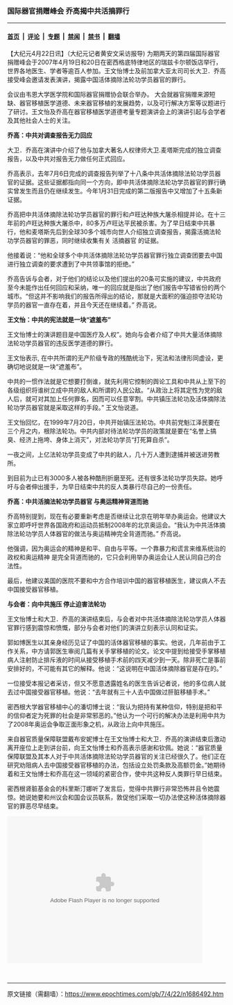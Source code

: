 ### 国际器官捐赠峰会 乔高揭中共活摘罪行

---

#### [首页](../../../..?n1686492) &nbsp;|&nbsp; [评论](../../../../../epoch-comment?n1686492) &nbsp;|&nbsp; [专题](../../../../../epoch-special?n1686492) &nbsp;|&nbsp; [禁闻](../../../../../epoch-news?n1686492) &nbsp;|&nbsp; [禁书](../../../../../books?n1686492) &nbsp;|&nbsp; [翻墙](https://github.com/gfw-breaker/nogfw/blob/master/README.md?n1686492)


<div class="post_content" id="artbody" itemprop="articleBody">
 <!-- article content begin -->
 <p>
  【大纪元4月22日讯】（大纪元记者黄安文采访报导) 为期两天的第四届国际器官捐赠峰会于2007年4月19日和20日在密西格底特律地区的瑞兹卡尔顿饭店举行，世界各地医生、学者等逾百人参加。王文怡博士及前加拿大亚太司司长大卫．乔高接受峰会邀请发表演讲，揭露中国活体摘除法轮功学员器官的罪行。
 </p>
 <p>
  会议由韦恩大学医学院和国际器官捐赠协会联合举办。 大会就器官捐赠来源短缺、器官移植医学道德、未来器官移植的发展趋势，以及可行解决方案等议题进行了研讨。王文怡及乔高在器官移植医学道德考量专题演讲会上的演讲引起与会学者及其他社会人士的关注。
 </p>
 <p>
  <b>
   乔高：中共对调查报告无力回应
  </b>
 </p>
 <p>
  大卫．乔高在演讲中介绍了他与加拿大著名人权律师大卫.麦塔斯完成的独立调查报告，以及中共对报告无力做任何正式回应。
 </p>
 <p>
  乔高表示，去年7月6日完成的调查报告列举了十八条中共活体摘除法轮功学员器官的证据。这些证据都指向同一个方向，即中共活体摘除法轮功学员器官的罪行确实曾发生而且仍在继续发生。今年1月31日完成的第二版报告中又增加了十五条新证据。
 </p>
 <p>
  乔高把中共活体摘除法轮功学员器官的罪行和卢旺达种族大屠杀相提并论。在十三年前的卢旺达种族大屠杀中，80多万卢旺达平民被杀害。为了早日结束中共暴行，他和麦塔斯先后到全球30多个城市向世人介绍独立调查报告，揭露活摘法轮功学员器官的罪恶，同时继续收集有关
  <ok href="https://www.epochtimes.com/gb/tag/%E6%B4%BB%E6%91%98%E5%99%A8%E5%AE%98.html">
   活摘器官
  </ok>
  的证据。
 </p>
 <p>
  他接着说：“他和全球多个中共活体摘除法轮功学员器官罪行独立调查团要去中国进行独立调查的要求遭到了中共领事馆的拒绝。”
 </p>
 <p>
  乔高告诉与会者，对于他们的结论以及他们提出的20条可实施的建议，中共政府至今未能作出任何回应和采纳，唯一的回应就是指出了他们报告中写错省份的两个城市。“但这并不影响我们的报告所得出的结论，那就是大面积的强迫掠夺法轮功学员的器官一直存在着，并且今天还在继续着。” 乔高说。
 </p>
 <p>
  <b>
   王文怡：中共的宪法就是一块“遮羞布”
  </b>
 </p>
 <p>
  王文怡博士的演讲题目是中国医疗及人权”。她向与会者介绍了中共大量活体摘除法轮功学员器官的违反医学道德的罪行。
 </p>
 <p>
  王文怡表示, 在中共所谓的无产阶级专政的残酷统治下，宪法和法律形同虚设，更确切地说就是一块“遮羞布”。
 </p>
 <p>
  中共的一惯作法就是它想要打倒谁，就先利用它控制的舆论工具和中共从上至下的各级组织将谁树立成中共的敌人和所谓的人民公敌。“从政治上将其定性为党的敌人后，就可对其加上任何罪名，因而可以任意宰割。中共镇压法轮功及活体摘除法轮功学员器官就是采取这样的手段。” 王文怡说道。
 </p>
 <p>
  王文怡回忆，在1999年7月20日，中共开始镇压法轮功。中共前党魁江泽民要在三个月之内，根除法轮功。中共内部对待法轮功学员的政策就是要在“名誉上搞臭、经济上拖垮、身体上消灭”，对法轮功学员“打死算自杀”。
 </p>
 <p>
  一夜之间，上亿法轮功学员变成了中共的敌人，几十万人遭到逮捕并被送进劳教所。
 </p>
 <p>
  到目前为止已有3000多人被各种酷刑折磨至死。还有很多法轮功学员失踪。她呼吁与会者伸出援手，为早日结束中共的反人类暴行尽自己的一份责任。
 </p>
 <p>
  <b>
   乔高：中共活摘法轮功学员器官 与奥运精神背道而驰
  </b>
 </p>
 <p>
  乔高特别提到，现在有必要重新考虑是否继续让北京在明年举办奥运会。他建议大家立即呼吁世界各国政府和运动员抵制2008年的北京奥运会。“我认为中共活体摘除法轮功学员人体器官的做法与奥运精神完全背道而驰。” 乔高说。
 </p>
 <p>
  他强调，因为奥运会的精神是和平、自由与平等。一个靠暴力和谎言来维系统治的政权和奥运精神 是完全背道而驰的，它只会利用举办奥运会让人民认同自己的合法性。
 </p>
 <p>
  最后，他建议美国的医院不要和中方合作培训中国的器官移植医生，建议病人不去中国接受器官移植。
 </p>
 <p>
  <b>
   与会者：向中共施压 停止迫害法轮功
  </b>
 </p>
 <p>
  王文怡博士和大卫．乔高的演讲结束后，与会者对中共活体摘除法轮功学员人体器官罪行感到震惊和愤慨，部分与会者对他们的演讲立刻表示认同和证实。
 </p>
 <p>
  郭如博医生以其亲身经历见证了中国的活体器官移植的事实。他说，几年前由于工作关系，中方请郭医生审阅几篇有关手掌移植的论文。论文中提到给接受手掌移植病人注射防止排斥液的时间从接受移植手术前的四天减少到一天。除非死亡是事前安排好的，不可能有其它的解释。他说：“这说明在中国活体摘除器官是存在的。”
 </p>
 <p>
  一位接受本报记者采访，但又不愿意透露姓名的医生告诉记者说，他的多位病人就去过中国接受器官移植。他说：“去年就有三十人去中国做过肝脏移植手术。”
 </p>
 <p>
  密西根大学器官移植中心的潘切博士说：“我认为把持有某种信仰，特别是把和平的信仰者定为死罪的社会是非常邪恶的。”他认为一个可行的解决办法是利用中共为了2008年奥运会争取正面形象之机，从政治上向中共施压。
 </p>
 <p>
  来自器官质量保障联盟戴布安妮博士在王文怡博士和大卫．乔高的演讲结束后激动离开座位上走到讲台前，向王文怡博士和乔高表示感谢和钦佩。她说：“器官质量保障联盟及其本人对于中共活体摘除法轮功学员器官的关注已经很久了。他们正在研究劝阻病人去中国接受器官移植的办法，包括设立处罚条款及高额罚金。”她期待着和王文怡博士和乔高在这一领域的紧密合作，使中共这种反人类罪行早日结束。
 </p>
 <p>
  密西根肾脏基金会的科里斯汀娜听了发言后，觉得中共罪行非常恐怖并且令她震惊。她说她要和州议会和国会议员联系，敦促他们采取一切办法使这种活体摘除器官的罪恶尽早结束。
 </p>
 <p>
  <embed bgcolor="#FFFFFF" flashvars="file=http://www.youmaker.com/video/v%3Fid%3D315a4b0484784248b4fb2f0ea9361a6a001%26nu%3Dnu&amp;showdigits=true&amp;autostart=false&amp;linkfromdisplay=false&amp;link=http://www.youmaker.com/video/sv%3Fid=315a4b0484784248b4fb2f0ea9361a6a001&amp;repeat=false&amp;logo=http://www.youmaker.com/logo2.png&amp;showfsbutton=true&amp;fsreturnpage=http://www.youmaker.com/video/v%3Fid%3D315a4b0484784248b4fb2f0ea9361a6a001&amp;fullscreenpage=http://www.youmaker.com/fullscreen.html" height="338" pluginspage="http://www.macromedia.com/go/getflashplayer" src="http://www.youmaker.com/v.swf" type="application/x-shockwave-flash" width="450"/>
 </p>
 <p>
  <font color="#ffffff">
   (http://www.dajiyuan.com)
  </font>
 </p>
 <!-- article content end -->
 <div id="below_article_ad">
 </div>
</div>


---

原文链接（需翻墙）：https://www.epochtimes.com/gb/7/4/22/n1686492.htm